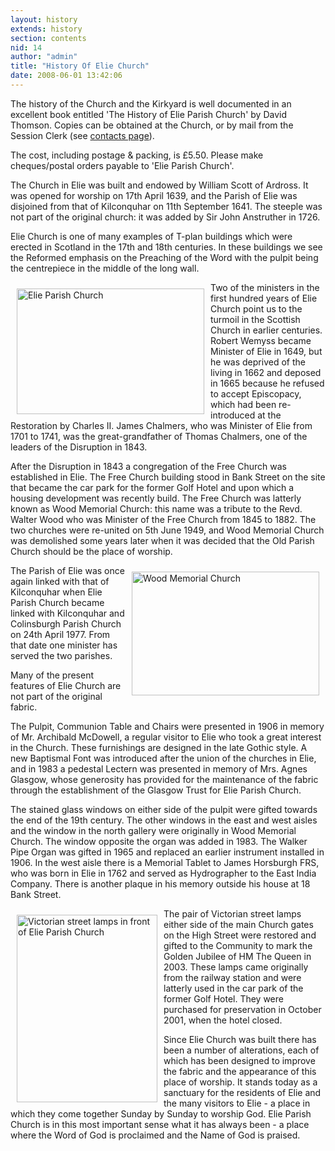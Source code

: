 ```yaml
---
layout: history
extends: history
section: contents
nid: 14
author: "admin"
title: "History Of Elie Church"
date: 2008-06-01 13:42:06
---
```


The history of the Church and the Kirkyard is well documented in an excellent book entitled 'The History of Elie Parish Church' by David Thomson. Copies can be obtained at the Church, or by mail from the Session Clerk (see [contacts page][1]).

 [1]: //www.eastneuktrinity.org.uk/contacts

The cost, including postage & packing, is £5.50. Please make cheques/postal orders payable to 'Elie Parish Church'.

The Church in Elie was built and endowed by William Scott of Ardross. It was opened for worship on 17th April 1639, and the Parish of Elie was disjoined from that of Kilconquhar on 11th September 1641. The steeple was not part of the original church: it was added by Sir John Anstruther in 1726.

Elie Church is one of many examples of T-plan buildings which were erected in Scotland in the 17th and 18th centuries. In these buildings we see the Reformed emphasis on the Preaching of the Word with the pulpit being the centrepiece in the middle of the long wall.

<p class="rtecenter">
  <img alt="Elie Parish Church" src="//www.eastneuktrinity.org.uk/sites/default/files/resize/images/epc_postcard0001_0-300x201.jpg" style="margin:10px;width:300px;height:201px;float:left;" title="" width="300" height="201" />
</p>

Two of the ministers in the first hundred years of Elie Church point us to the turmoil in the Scottish Church in earlier centuries. Robert Wemyss became Minister of Elie in 1649, but he was deprived of the living in 1662 and deposed in 1665 because he refused to accept Episcopacy, which had been re-introduced at the Restoration by Charles II. James Chalmers, who was Minister of Elie from 1701 to 1741, was the great-grandfather of Thomas Chalmers, one of the leaders of the Disruption in 1843.

After the Disruption in 1843 a congregation of the Free Church was established in Elie. The Free Church building stood in Bank Street on the site that became the car park for the former Golf Hotel and upon which a housing development was recently build. The Free Church was latterly known as Wood Memorial Church: this name was a tribute to the Revd. Walter Wood who was Minister of the Free Church from 1845 to 1882. The two churches were re-united on 5th June 1949, and Wood Memorial Church was demolished some years later when it was decided that the Old Parish Church should be the place of worship.

<p class="rtecenter">
  <img alt="Wood Memorial Church" src="//www.eastneuktrinity.org.uk/sites/default/files/resize/images/wood_mem_church_0-300x198.jpg" style="margin:10px;width:300px;height:198px;float:right;" title="" width="300" height="198" />
</p>

The Parish of Elie was once again linked with that of Kilconquhar when Elie Parish Church became linked with Kilconquhar and Colinsburgh Parish Church on 24th April 1977. From that date one minister has served the two parishes.

Many of the present features of Elie Church are not part of the original fabric.

The Pulpit, Communion Table and Chairs were presented in 1906 in memory of Mr. Archibald McDowell, a regular visitor to Elie who took a great interest in the Church. These furnishings are designed in the late Gothic style. A new Baptismal Font was introduced after the union of the churches in Elie, and in 1983 a pedestal Lectern was presented in memory of Mrs. Agnes Glasgow, whose generosity has pro­vided for the maintenance of the fabric through the establishment of the Glasgow Trust for Elie Parish Church.

The stained glass windows on either side of the pulpit were gifted towards the end of the 19th century. The other windows in the east and west aisles and the window in the north gallery were originally in Wood Memorial Church. The window opposite the organ was added in 1983. The Walker Pipe Organ was gifted in 1965 and replaced an earlier instrument installed in 1906. In the west aisle there is a Memorial Tablet to James Horsburgh FRS, who was born in Elie in 1762 and served as Hydrographer to the East India Company. There is another plaque in his memory outside his house at 18 Bank Street.

<p class="rtecenter">
  <img alt="Victorian street lamps in front of Elie Parish Church" src="//www.eastneuktrinity.org.uk/sites/default/files/resize/images/jubileelamps_0-225x300.jpg" style="margin:10px;width:225px;height:300px;float:left;" title="" width="225" height="300" />
</p>

The pair of Victorian street lamps either side of the main Church gates on the High Street were restored and gifted to the Community to mark the Golden Jubilee of HM The Queen in 2003. These lamps came originally from the railway station and were latterly used in the car park of the former Golf Hotel. They were purchased for preservation in October 2001, when the hotel closed.

Since Elie Church was built there has been a number of alterations, each of which has been designed to improve the fabric and the appearance of this place of worship. It stands today as a sanctuary for the residents of Elie and the many visitors to Elie - a place in which they come together Sunday by Sunday to worship God. Elie Parish Church is in this most important sense what it has always been - a place where the Word of God is proclaimed and the Name of God is praised.

<p class="rtecenter">
   
</p>